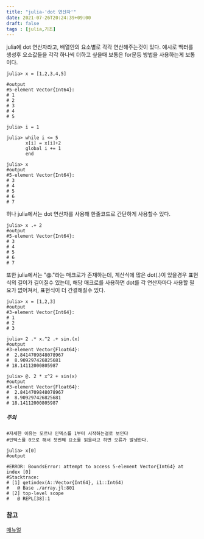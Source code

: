 ```yaml
---
title: "julia-'dot 연산자'"
date: 2021-07-26T20:24:39+09:00
draft: false
tags : [julia,기초]
---
```


julia에 dot 연산자라고, 배열안의 요소별로 각각 연산해주는것이 있다.
예시로 백터를 생성후 요소값들을 각각 하나씩 더하고 싶을때 보통은 for문등 방법을 사용하는게 보통이다.

```
julia> x = [1,2,3,4,5]

#output
#5-element Vector{Int64}:
# 1
# 2
# 3
# 4
# 5

julia> i = 1

julia> while i <= 5
       x[i] = x[i]+2
       global i += 1
       end

julia> x
#output
#5-element Vector{Int64}:
# 3
# 4
# 5
# 6
# 7

```

허나 julia에서는 dot 연산자를 사용해 한줄코드로 간단하게 사용할수 있다.
```
julia> x .+ 2
#output
#5-element Vector{Int64}:
# 3
# 4
# 5
# 6
# 7
```

또한 julia에서는 "@."라는 매크로가 존재하는데, 계산식에 많은 dot(.)이 있을경우 표현식의 길이가 길어질수 있는데, 해당 매크로를 사용하면 dot를 각 연산자마다 사용할 필요가 없어져서, 표현식이 더 간결해질수 있다.

```
julia> x = [1,2,3]
#output
#3-element Vector{Int64}:
# 1
# 2
# 3

julia> 2 .* x.^2 .+ sin.(x)
#output
#3-element Vector{Float64}:
#  2.8414709848078967
#  8.909297426825681
# 18.14112000805987

julia> @. 2 * x^2 + sin(x)
#output
#3-element Vector{Float64}:
#  2.8414709848078967
#  8.909297426825681
# 18.14112000805987

```


##### 주의
```
#자세한 이유는 모르나 인덱스를 1부터 시작하는걸로 보인다
#인텍스를 0으로 해서 첫번째 요소를 읽을라고 하면 오류가 발생한다.

julia> x[0]
#output

#ERROR: BoundsError: attempt to access 5-element Vector{Int64} at index [0]
#Stacktrace:
# [1] getindex(A::Vector{Int64}, i1::Int64)
#   @ Base ./array.jl:801
# [2] top-level scope
#   @ REPL[38]:1
```

### 참고
[매뉴얼](https://docs.julialang.org/en/v1/manual/mathematical-operations/)